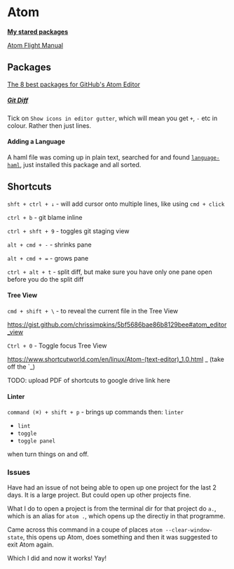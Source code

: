 # Atom

**[My stared packages](https://atom.io/users/libbyschuknight/stars?direction=desc&page=1&sort=stars)**

[Atom Flight Manual](http://flight-manual.atom.io/)

## Packages

[The 8 best packages for GitHub's Atom Editor](https://www.customd.com/articles/36/the-8-best-packages-for-githubs-atom-editor)

##### [Git Diff](https://atom.io/packages/git-diff)
Tick on `Show icons in editor gutter`, which will mean you get `+`, `-` etc in colour. Rather then just lines.

#### Adding a Language
A haml file was coming up in plain text, searched for and found [`language-haml`](https://atom.io/packages/language-haml), just installed this package and all sorted.


## Shortcuts

`shft + ctrl + ↓` - will add cursor onto multiple lines, like using `cmd + click`

`ctrl + b` - git blame inline

`ctrl + shft + 9` - toggles git staging view


`alt + cmd + -` - shrinks pane

`alt + cmd + =` - grows pane

`ctrl + alt + t` - split diff, but make sure you have only one pane open before you do the split diff


#### Tree View

`cmd + shift + \` - to reveal the current file in the Tree View

https://gist.github.com/chrissimpkins/5bf5686bae86b8129bee#atom_editor_view

`Ctrl + 0` - Toggle focus Tree View

https://www.shortcutworld.com/en/linux/Atom-(text-editor)_1.0.html _ (take off the `_)

TODO: upload PDF of shortcuts to google drive link here


#### Linter

`command (⌘) + shift + p` - brings up commands then:
`linter`
- `lint`
- `toggle`
- `toggle panel`

when turn things on and off.


### Issues
Have had an issue of not being able to open up one project for the last 2 days. It is a large project.
But could open up other projects fine.

What I do to open a project is from the terminal dir for that project do `a.`, which is an alias for `atom .`, which opens up the directiy in that programme.

Came across this command in a coupe of places `atom --clear-window-state`, this opens up Atom, does something and then it was suggested to exit Atom again.

Which I did and now it works! Yay!
